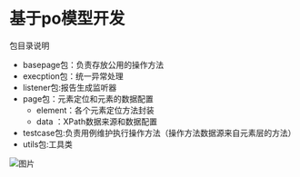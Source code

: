 # 基于po模型开发

包目录说明
- basepage包：负责存放公用的操作方法
- execption包：统一异常处理
- listener包:报告生成监听器
- page包：元素定位和元素的数据配置
    - element：各个元素定位方法封装
    - data ：XPath数据来源和数据配置
- testcase包:负责用例维护执行操作方法（操作方法数据源来自元素层的方法）
- utils包:工具类

![图片](https://coding-net-production-file-ci.codehub.cn/4010e3c0-fbe6-11ea-92c1-a78e190bc322.png?sign=BsAjcLLsi1Z+Y7inwW3ild4/5DhhPTEyNTcyNDI1OTkmaz1BS0lEYXk4M2xGbWFTNlk0TFRkek1WTzFTZFpPeUpTTk9ZcHImZT0xNjAwODkzODIwJnQ9MTYwMDY3NzgyMCZyPTMyMzM3Nzg5JmY9LzQwMTBlM2MwLWZiZTYtMTFlYS05MmMxLWE3OGUxOTBiYzMyMi5wbmcmYj1jb2RpbmctbmV0LXByb2R1Y3Rpb24tZmlsZQ==)